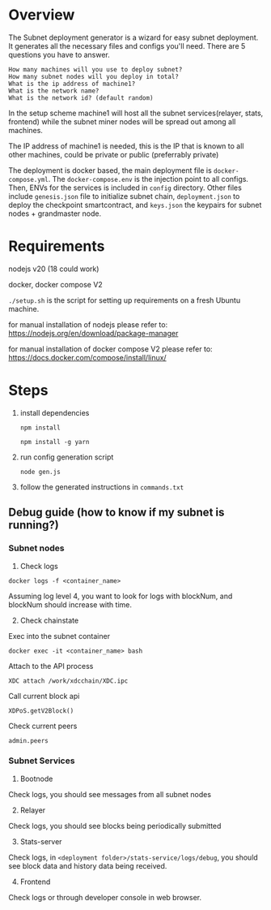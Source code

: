 # Overview
  The Subnet deployment generator is a wizard for easy subnet deployment. It generates all the necessary files and configs you'll need. There are 5 questions you have to answer. 

    How many machines will you use to deploy subnet?
    How many subnet nodes will you deploy in total?
    What is the ip address of machine1?
    What is the network name?
    What is the network id? (default random)
  In the setup scheme machine1 will host all the subnet services(relayer, stats, frontend) while the subnet miner nodes will be spread out among all machines.
  
  The IP address of machine1 is needed, this is the IP that is known to all other machines, could be private or public (preferrably private)

  The deployment is docker based, the main deployment file is `docker-compose.yml`. The `docker-compose.env` is the injection point to all configs. Then, ENVs for the services is included in `config` directory. Other files include `genesis.json` file to initialize subnet chain, `deployment.json` to deploy the checkpoint smartcontract, and `keys.json` the keypairs for subnet nodes + grandmaster node.



# Requirements
  nodejs v20 (18 could work)

  docker, docker compose V2

  `./setup.sh` is the script for setting up requirements on a fresh Ubuntu machine. 

  for manual installation of nodejs please refer to: https://nodejs.org/en/download/package-manager

  for manual installation of docker compose V2 please refer to: https://docs.docker.com/compose/install/linux/
  
# Steps
  1. install dependencies
      ```
      npm install
      ```

      ``` 
      npm install -g yarn
      ```
  2. run config generation script
      ```
      node gen.js    
      ```

  3. follow the generated instructions in `commands.txt`


## Debug guide (how to know if my subnet is running?)
  ### Subnet nodes
  1. Check logs
  ```
  docker logs -f <container_name> 
  ```
  Assuming log level 4, you want to look for logs with blockNum, and blockNum should increase with time.

  2. Check chainstate

  Exec into the subnet container
  
    docker exec -it <container_name> bash


  Attach to the API process

    XDC attach /work/xdcchain/XDC.ipc

  Call current block api
    
    XDPoS.getV2Block()

  Check current peers

    admin.peers

  ### Subnet Services
  1. Bootnode

  Check logs, you should see messages from all subnet nodes

  2. Relayer 

  Check logs, you should see blocks being periodically submitted

  3. Stats-server

  Check logs, in `<deployment folder>/stats-service/logs/debug`, you should see block data and history data being received.

  
  4. Frontend

  Check logs or through developer console in web browser.